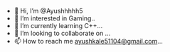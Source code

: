 - 👋 Hi, I’m @Ayushhhhh5
- 👀 I’m interested in Gaming..
- 🌱 I’m currently learning C++...
- 💞️ I’m looking to collaborate on ...
- 📫 How to reach me ayushkale51104@gmail.com...

<!---
Ayushhhhh5/Ayushhhhh5 is a ✨ special ✨ repository because its `README.md` (this file) appears on your GitHub profile.
You can click the Preview link to take a look at your changes.
--->
